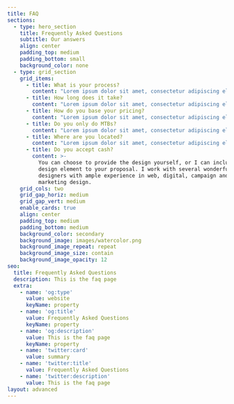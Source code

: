 ```yaml
---
title: FAQ
sections:
  - type: hero_section
    title: Frequently Asked Questions
    subtitle: Our answers
    align: center
    padding_top: medium
    padding_bottom: small
    background_color: none
  - type: grid_section
    grid_items:
      - title: What is your process?
        content: "Lorem ipsum dolor sit amet, consectetur adipiscing elit. Vivamus facilisis leo tincidunt venenatis interdum. Phasellus vel lobortis lectus. Curabitur aliquet augue id consectetur ultricies.\_Lorem ipsum dolor sit amet, consectetur adipiscing elit. Vivamus facilisis leo tincidunt venenatis interdum. Phasellus vel lobortis lectus. Curabitur aliquet augue id consectetur ultricies.\_\n"
      - title: How long does it take?
        content: "Lorem ipsum dolor sit amet, consectetur adipiscing elit. Vivamus facilisis leo tincidunt venenatis interdum. Phasellus vel lobortis lectus. Curabitur aliquet augue id consectetur ultricies.\_Lorem ipsum dolor sit amet, consectetur adipiscing elit. Vivamus facilisis leo tincidunt venenatis interdum. Phasellus vel lobortis lectus. Curabitur aliquet augue id consectetur ultricies.\_\n"
      - title: How do you base your pricing?
        content: "Lorem ipsum dolor sit amet, consectetur adipiscing elit. Vivamus facilisis leo tincidunt venenatis interdum. Phasellus vel lobortis lectus. Curabitur aliquet augue id consectetur ultricies.\_Lorem ipsum dolor sit amet, consectetur adipiscing elit. Vivamus facilisis leo tincidunt venenatis interdum. Phasellus vel lobortis lectus. Curabitur aliquet augue id consectetur ultricies.\_\n"
      - title: Do you only do MTBs?
        content: "Lorem ipsum dolor sit amet, consectetur adipiscing elit. Vivamus facilisis leo tincidunt venenatis interdum. Phasellus vel lobortis lectus. Curabitur aliquet augue id consectetur ultricies.\_Lorem ipsum dolor sit amet, consectetur adipiscing elit. Vivamus facilisis leo tincidunt venenatis interdum. Phasellus vel lobortis lectus. Curabitur aliquet augue id consectetur ultricies.\_\n"
      - title: Where are you located?
        content: "Lorem ipsum dolor sit amet, consectetur adipiscing elit. Vivamus facilisis leo tincidunt venenatis interdum. Phasellus vel lobortis lectus. Curabitur aliquet augue id consectetur ultricies.\_Lorem ipsum dolor sit amet, consectetur adipiscing elit. Vivamus facilisis leo tincidunt venenatis interdum. Phasellus vel lobortis lectus. Curabitur aliquet augue id consectetur ultricies.\_\n"
      - title: Do you accept cash?
        content: >-
          You can choose to provide the design yourself, or I can include a
          design element to your proposal. I work with several wonderful
          designers with ample experience in web, digital, campaign and
          marketing design.
    grid_cols: two
    grid_gap_horiz: medium
    grid_gap_vert: medium
    enable_cards: true
    align: center
    padding_top: medium
    padding_bottom: medium
    background_color: secondary
    background_image: images/watercolor.png
    background_image_repeat: repeat
    background_image_size: contain
    background_image_opacity: 12
seo:
  title: Frequently Asked Questions
  description: This is the faq page
  extra:
    - name: 'og:type'
      value: website
      keyName: property
    - name: 'og:title'
      value: Frequently Asked Questions
      keyName: property
    - name: 'og:description'
      value: This is the faq page
      keyName: property
    - name: 'twitter:card'
      value: summary
    - name: 'twitter:title'
      value: Frequently Asked Questions
    - name: 'twitter:description'
      value: This is the faq page
layout: advanced
---
```

